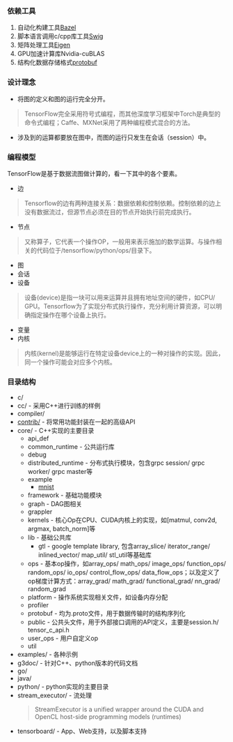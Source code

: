 ### 依赖工具
1. 自动化构建工具[Bazel](https://www.bazel.build/)
2. 脚本语言调用c/cpp库工具[Swig](http://www.swig.org/)
3. 矩阵处理工具[Eigen](http://eigen.tuxfamily.org)
4. GPU加速计算库Nvidia-cuBLAS
5. 结构化数据存储格式[protobuf](https://github.com/google/protobuf)

### 设计理念
 - 将图的定义和图的运行完全分开。
> TensorFlow完全采用符号式编程，而其他深度学习框架中Torch是典型的命令式编程；Caffe、MXNet采用了两种编程模式混合的方法。
 - 涉及到的运算都要放在图中，而图的运行只发生在会话（session）中。

### 编程模型
TensorFlow是基于数据流图做计算的，看一下其中的各个要素。
 - 边
 > Tensorflow的边有两种连接关系：数据依赖和控制依赖。控制依赖的边上没有数据流过，但源节点必须在目的节点开始执行前完成执行。
 - 节点
 > 又称算子，它代表一个操作OP，一般用来表示施加的数学运算。与操作相关的代码位于/tensorflow/python/ops/目录下。
 - 图
 - 会话
 - 设备
 > 设备(device)是指一块可以用来运算并且拥有地址空间的硬件，如CPU/ GPU。Tensorflow为了实现分布式执行操作，充分利用计算资源，可以明确指定操作在哪个设备上执行。
 - 变量
 - 内核
 > 内核(kernel)是能够运行在特定设备device上的一种对操作的实现。因此，同一个操作可能会对应多个内核。

### 目录结构
 - c/
 - cc/ - 采用C++进行训练的样例
 - compiler/
 - [contrib/](./contrib/) - 将常用功能封装在一起的高级API
 - core/ - C++实现的主要目录
	- api_def
	- common_runtime - 公共运行库
	- debug                        
	- distributed_runtime - 分布式执行模块，包含grpc session/ grpc worker/ grpc master等    
	- example
		- [mnist](./contrib/mnist.md)                         
	- framework - 基础功能模块                     
	- graph - DAG图相关
	- grappler
	- kernels - 核心Op在CPU、CUDA内核上的实现，如[matmul, conv2d, argmax, batch_norm]等
 	- lib - 基础公共库
    	- gtl - google template library, 包含array_slice/ iterator_range/ inlined_vector/ map_util/ stl_util等基础库
 	- ops - 基本op操作，如array_ops/ math_ops/ image_ops/ function_ops/ random_ops/ io_ops/ control_flow_ops/ data_flow_ops；以及定义了op梯度计算方式：array_grad/ math_grad/ functional_grad/ nn_grad/ random_grad
 	- platform - 操作系统实现相关文件，如设备内存分配
 	- profiler
 	- protobuf - 均为.proto文件，用于数据传输时的结构序列化
 	- public - 公共头文件，用于外部接口调用的API定义，主要是session.h/ tensor_c_api.h
 	- user_ops - 用户自定义op           
 	- util
 - examples/ - 各种示例
 - g3doc/ - 针对C++、python版本的代码文档
 - go/
 - java/
 - python/ - python实现的主要目录
 - stream_executor/ - 流处理
	> StreamExecutor is a unified wrapper around the CUDA and OpenCL host-side programming models (runtimes)
 - tensorboard/ - App、Web支持，以及脚本支持